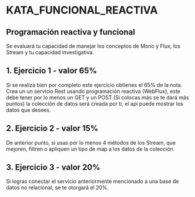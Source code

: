# KATA_FUNCIONAL_REACTIVA

## Programación reactiva y funcional

Se evaluará tu capacidad de manejar los conceptos de Mono y Flux, los Stream y tu capacidad investigativa.

## 1. Ejercicio 1 - valor 65%

Si se realiza bien por completo este ejercicio obtienes el 65% de la nota.
Crea un un servicio Rest usando programación reactiva (WebFlux), este debe tener por lo menos un GET y un POST (Si colocas más se te dará más puntos) la colección de datos será creada por ti, el api puede mostrar los datos que desees.

## 2. Ejercicio 2 -  valor 15%

De anterior punto, si usas por lo menos 4 métodos de los Stream, que mejoren, filtren o apliquen un tipo de map a los datos de la colección.


## 3. Ejercicio 3 - valor 20%

Si logras conectar el servicio anteriormente mencionado a una base de datos no relacional, se te otorgará el 20%.
